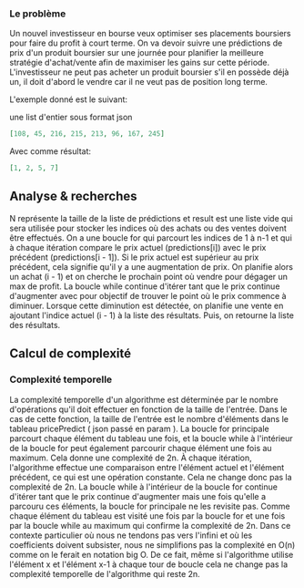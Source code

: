 ### Le problème

Un nouvel investisseur en bourse veux optimiser ses placements boursiers pour faire du profit à court terme.
On va devoir suivre une prédictions de prix d'un produit boursier sur une journée pour planifier la meilleure stratégie d'achat/vente afin de maximiser les gains sur cette période.
L'investisseur ne peut pas acheter un produit boursier s'il en possède déjà un, il doit d'abord le vendre car il ne veut pas de position long terme.

L'exemple donné est le suivant:

une list d'entier sous format json
```json
[108, 45, 216, 215, 213, 96, 167, 245]
```

Avec comme résultat:

```json
[1, 2, 5, 7]
```

## Analyse & recherches

N représente la taille de la liste de prédictions et result est une liste vide qui sera utilisée pour stocker les indices où des achats ou des ventes doivent être effectués.
On a une boucle for qui parcourt les indices de 1 à n-1 et qui à chaque itération compare le prix actuel (predictions[i]) avec le prix précédent (predictions[i - 1]).
Si le prix actuel est supérieur au prix précédent, cela signifie qu'il y a une augmentation de prix. On planifie alors un achat (i - 1) et on cherche le prochain point où vendre pour dégager un max de profit.
La boucle while continue d'itérer tant que le prix continue d'augmenter avec pour objectif  de trouver le point où le prix commence à diminuer.
Lorsque cette diminution est détectée, on planifie une vente en ajoutant l'indice actuel (i - 1) à la liste des résultats.
Puis, on retourne la liste des résultats.


## Calcul de complexité

### Complexité temporelle

La complexité temporelle d'un algorithme est déterminée par le nombre d'opérations qu'il doit effectuer en fonction de la taille de l'entrée. 
Dans le cas de cette fonction, la taille de l'entrée est le nombre d'éléments dans le tableau pricePredict ( json passé en param ). 
La boucle for principale parcourt chaque élément du tableau une fois, et la boucle while à l'intérieur de la boucle for peut également parcourir chaque élément une fois au maximum. 
Cela donne une complexité de 2n. 
À chaque itération, l'algorithme effectue une comparaison entre l'élément actuel et l'élément précédent, ce qui est une opération constante. 
Cela ne change donc pas la complexité de 2n. 
La boucle while à l'intérieur de la boucle for continue d'itérer tant que le prix continue d'augmenter mais une fois qu'elle a parcouru ces éléments, 
la boucle for principale ne les revisite pas.
Comme chaque élément du tableau est visité une fois par la boucle for et une fois par la boucle while au maximum qui confirme la complexité de 2n. 
Dans ce contexte particulier où nous ne tendons pas vers l'infini et où les coefficients doivent subsister, 
nous ne simplifions pas la complexité en O(n) comme on le ferait en notation big O. 
De ce fait, même si l'algorithme utilise l'élément x et l'élément x-1 à chaque tour de boucle cela ne change pas la complexité temporelle de l'algorithme qui reste 2n.

